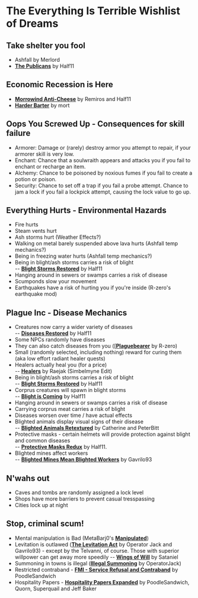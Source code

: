 # The Everything Is Terrible Wishlist of Dreams

## Take shelter you fool
- Ashfall by Merlord
- [**The Publicans**](https://www.nexusmods.com/morrowind/mods/45410) by Half11  

## Economic Recession is Here
- [**Morrowind Anti-Cheese**](https://www.nexusmods.com/morrowind/mods/47305) by Remiros and Half11  
- [**Harder Barter**](https://www.nexusmods.com/morrowind/mods/46188) by mort  

## Oops You Screwed Up - Consequences for skill failure  
- Armorer: Damage or (rarely) destroy armor you attempt to repair, if your armorer skill is very low.  
- Enchant: Chance that a soulwraith appears and attacks you if you fail to enchant or recharge an item.  
- Alchemy: Chance to be poisoned by noxious fumes if you fail to create a potion or poison.  
- Security: Chance to set off a trap if you fail a probe attempt. Chance to jam a lock if you fail a lockpick attempt, causing the lock value to go up.  

## Everything Hurts - Environmental Hazards
- Fire hurts  
- Steam vents hurt  
- Ash storms hurt (Weather Effects?)   
- Walking on metal barely suspended above lava hurts (Ashfall temp mechanics?)  
- Being in freezing water hurts (Ashfall temp mechanics?)  
- Being in blight/ash storms carries a risk of blight  
-- [**Blight Storms Restored**](https://www.nexusmods.com/morrowind/mods/45558) by Half11  
- Hanging around in sewers or swamps carries a risk of disease  
- Scumponds slow your movement
- Earthquakes have a risk of hurting you if you're inside (R-zero's earthquake mod)

## Plague Inc - Disease Mechanics
- Creatures now carry a wider variety of diseases  
-- [**Diseases Restored**](https://www.nexusmods.com/morrowind/mods/45228) by Half11  
- Some NPCs randomly have diseases  
- They can also catch diseases from you ([[**Plaguebearer**](https://www.nexusmods.com/morrowind/mods/45760) by R-zero)    
- Small (randomly selected, including nothing) reward for curing them (aka low effort radiant healer quests)  
- Healers actually heal you (for a price)  
-- [**Healers**](https://www.nexusmods.com/morrowind/mods/47752) by Raejak (Simbelmyne Edit)  
- Being in blight/ash storms carries a risk of blight  
-- [**Blight Storms Restored**](https://www.nexusmods.com/morrowind/mods/45558) by Half11 
- Corprus creatures will spawn in blight storms  
-- [**Blight is Coming**](https://www.nexusmods.com/morrowind/mods/47649) by Half11  
- Hanging around in sewers or swamps carries a risk of disease  
- Carrying corprus meat carries a risk of blight  
- Diseases worsen over time / have actual effects  
- Blighted animals display visual signs of their disease  
-- [**Blighted Animals Retextured**](https://www.nexusmods.com/morrowind/mods/42245) by Catherine and PeterBitt  
- Protective masks - certain helmets will provide protection against blight and common diseases    
-- [**Protective Masks Redux**](https://www.nexusmods.com/morrowind/mods/47068) by Half11. 
- Blighted mines affect workers  
-- [**Blighted Mines Mean Blighted Workers**](https://www.nexusmods.com/morrowind/mods/33920) by Gavrilo93  

## N'wahs out
- Caves and tombs are randomly assigned a lock level  
- Shops have more barriers to prevent casual tresspassing  
- Cities lock up at night  

## Stop, criminal scum!
- Mental manipulation is Bad (MetaBarj0's [**Manipulated**](https://www.nexusmods.com/morrowind/mods/47222))  
- Levitation is outlawed ([**The Levitation Act**](https://www.nexusmods.com/morrowind/mods/47345) by Operator Jack and Gavrilo93) - except by the Telvanni, of course. Those with superior willpower can get away more speedily -- [**Wings of Will**](https://www.nexusmods.com/morrowind/mods/46626) by Sataniel    
- Summoning in towns is illegal ([**Illegal Summoning**](https://www.nexusmods.com/morrowind/mods/47105) by OperatorJack)   
- Restricted contraband - [**FMI - Service Refusal and Contraband**](https://www.nexusmods.com/morrowind/mods/47456) by PoodleSandwich  
- Hospitality Papers - [**Hospitality Papers Expanded**](https://www.nexusmods.com/morrowind/mods/46107) by PoodleSandwich, Quorn, Superquail and Jeff Baker  
